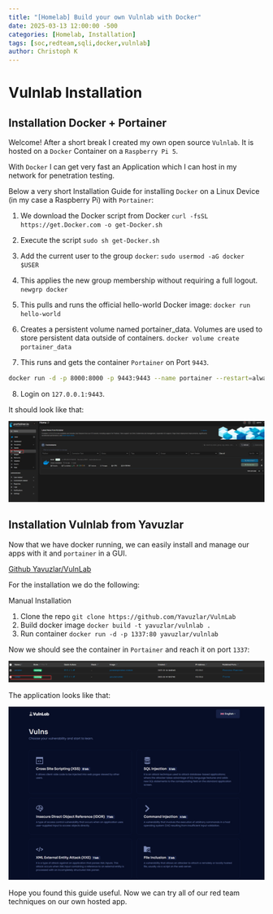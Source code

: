```yaml
---
title: "[Homelab] Build your own Vulnlab with Docker"
date: 2025-03-13 12:00:00 -500 
categories: [Homelab, Installation]
tags: [soc,redteam,sqli,docker,vulnlab]
author: Christoph K
---
```


# Vulnlab Installation

## Installation Docker + Portainer

Welcome! After a short break I created my own open source `Vulnlab`. It is hosted on a `Docker` Container on a `Raspberry Pi 5`. 

With `Docker` I can get very fast an Application which I can host in my network for penetration testing. 


Below a very short Installation Guide for installing `Docker` on a Linux Device (in my case a Raspberry Pi) with `Portainer`:



1.  We download the Docker script from Docker 
`curl -fsSL https://get.Docker.com -o get-Docker.sh`
2. Execute the script
`sudo sh get-Docker.sh`
3. Add the current user to the group `docker`:
`sudo usermod -aG docker $USER`
4. This applies the new group membership without requiring a full logout.
`newgrp docker`
5. This pulls and runs the official hello-world Docker image: `docker run hello-world`

6. Creates a persistent volume named portainer_data.
Volumes are used to store persistent data outside of containers.
`docker volume create portainer_data`

7. This runs and gets the container `Portainer` on Port `9443`.

```bash
docker run -d -p 8000:8000 -p 9443:9443 --name portainer --restart=always -v /var/run/docker.sock:/var/run/docker.sock -v portainer_data:/data portainer/portainer-ce:latest
```

8. Login on `127.0.0.1:9443`. 


It should look like that:

![portainer](assets/img/vulnlab/intro/01.png)


## Installation Vulnlab from Yavuzlar


Now that we have docker running, we can easily install and manage our apps with it and `portainer` in a GUI. 

[Github Yavuzlar/VulnLab](https://github.com/Yavuzlar/VulnLab)


For the installation we do the following:

Manual Installation
1. Clone the repo `git clone https://github.com/Yavuzlar/VulnLab`
2. Build docker image `docker build -t yavuzlar/vulnlab .`
3. Run container `docker run -d -p 1337:80 yavuzlar/vulnlab`


Now we should see the container in `Portainer` and reach it on port `1337`:

![portainer2](assets/img/vulnlab/intro/02.png)


The application looks like that:

![vulnlab](assets/img/vulnlab/intro/03.png)



Hope you found this guide useful. Now we can try all of our red team techniques on our own hosted app. 

